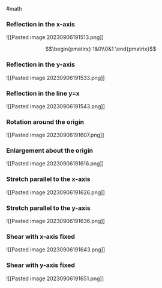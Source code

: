 #math 

### Reflection in the x-axis

![[Pasted image 20230906191513.png]]

$$\begin{pmatirx} 1&0\\0&1 \end{pmatrix}$$

### Reflection in the y-axis

![[Pasted image 20230906191533.png]]
### Reflection in the line y=x

![[Pasted image 20230906191543.png]]

### Rotation around the origin

![[Pasted image 20230906191607.png]]
### Enlargement about the origin

![[Pasted image 20230906191616.png]]

### Stretch parallel to the x-axis

![[Pasted image 20230906191626.png]]

### Stretch parallel to the y-axis

![[Pasted image 20230906191636.png]]
### Shear with x-axis fixed

![[Pasted image 20230906191643.png]]
### Shear with y-axis fixed

![[Pasted image 20230906191651.png]]

